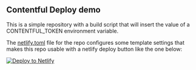 ## Contentful Deploy demo

This is a simple repository with a build script that will insert the value of a
CONTENTFUL_TOKEN environment variable.

The [netlify.toml](netlify.toml) file for the repo configures some template settings
that makes this repo usable with a netlify deploy button like the one below:

[![Deploy to Netlify](https://www.netlify.com/img/deploy/button.svg)](https://deploy-preview-374--app.netlify.com/start/deploy?repository=https://github.com/biilmann/contentful-deploy-demo)
